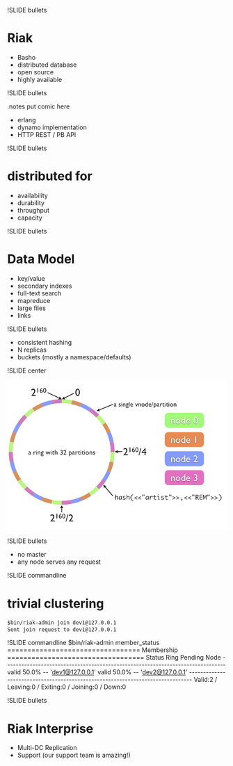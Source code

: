 !SLIDE bullets

# Riak #

* Basho
* distributed database
* open source
* highly available

!SLIDE bullets

.notes put comic here

* erlang
* dynamo implementation
* HTTP REST / PB API

!SLIDE bullets

# distributed for #

* availability
* durability
* throughput
* capacity

!SLIDE bullets

# Data Model #

* key/value
* secondary indexes
* full-text search
* mapreduce
* large files
* links

!SLIDE bullets

* consistent hashing
* N replicas
* buckets (mostly a namespace/defaults)

!SLIDE center

![riak ring](riak-ring.png)

!SLIDE bullets

* no master
* any node serves any request

!SLIDE commandline

# trivial clustering #

    $bin/riak-admin join dev1@127.0.0.1
    Sent join request to dev1@127.0.0.1

!SLIDE commandline
    $bin/riak-admin member_status
    ================================= Membership ==================================
    Status     Ring    Pending    Node
    -------------------------------------------------------------------------------
    valid      50.0%      --      'dev1@127.0.0.1'
    valid      50.0%      --      'dev2@127.0.0.1'
    -------------------------------------------------------------------------------
    Valid:2 / Leaving:0 / Exiting:0 / Joining:0 / Down:0

!SLIDE bullets

# Riak Interprise

* Multi-DC Replication
* Support (our support team is amazing!)
